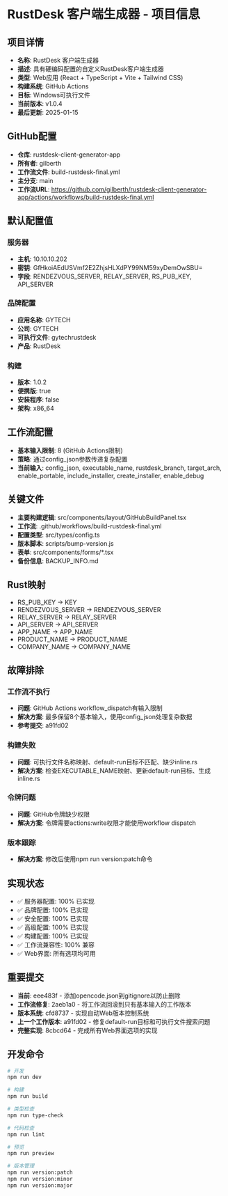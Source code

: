 # RustDesk 客户端生成器 - 项目信息

## 项目详情
- **名称**: RustDesk 客户端生成器
- **描述**: 具有硬编码配置的自定义RustDesk客户端生成器
- **类型**: Web应用 (React + TypeScript + Vite + Tailwind CSS)
- **构建系统**: GitHub Actions
- **目标**: Windows可执行文件
- **当前版本**: v1.0.4
- **最后更新**: 2025-01-15

## GitHub配置
- **仓库**: rustdesk-client-generator-app
- **所有者**: gilberth
- **工作流文件**: build-rustdesk-final.yml
- **主分支**: main
- **工作流URL**: https://github.com/gilberth/rustdesk-client-generator-app/actions/workflows/build-rustdesk-final.yml

## 默认配置值

### 服务器
- **主机**: 10.10.10.202
- **密钥**: GfHkoiAEdUSVmf2E2ZhjsHLXdPY99NM59xyDemOwSBU=
- **字段**: RENDEZVOUS_SERVER, RELAY_SERVER, RS_PUB_KEY, API_SERVER

### 品牌配置  
- **应用名称**: GYTECH
- **公司**: GYTECH
- **可执行文件**: gytechrustdesk
- **产品**: RustDesk

### 构建
- **版本**: 1.0.2
- **便携版**: true
- **安装程序**: false
- **架构**: x86_64

## 工作流配置
- **基本输入限制**: 8 (GitHub Actions限制)
- **策略**: 通过config_json参数传递复杂配置
- **当前输入**: config_json, executable_name, rustdesk_branch, target_arch, enable_portable, include_installer, create_installer, enable_debug

## 关键文件
- **主要构建逻辑**: src/components/layout/GitHubBuildPanel.tsx
- **工作流**: .github/workflows/build-rustdesk-final.yml
- **配置类型**: src/types/config.ts
- **版本脚本**: scripts/bump-version.js
- **表单**: src/components/forms/*.tsx
- **备份信息**: BACKUP_INFO.md

## Rust映射
- RS_PUB_KEY → KEY
- RENDEZVOUS_SERVER → RENDEZVOUS_SERVER
- RELAY_SERVER → RELAY_SERVER
- API_SERVER → API_SERVER
- APP_NAME → APP_NAME
- PRODUCT_NAME → PRODUCT_NAME
- COMPANY_NAME → COMPANY_NAME

## 故障排除

### 工作流不执行
- **问题**: GitHub Actions workflow_dispatch有输入限制
- **解决方案**: 最多保留8个基本输入，使用config_json处理复杂数据
- **参考提交**: a91fd02

### 构建失败
- **问题**: 可执行文件名称映射、default-run目标不匹配、缺少inline.rs
- **解决方案**: 检查EXECUTABLE_NAME映射、更新default-run目标、生成inline.rs

### 令牌问题
- **问题**: GitHub令牌缺少权限
- **解决方案**: 令牌需要actions:write权限才能使用workflow dispatch

### 版本跟踪
- **解决方案**: 修改后使用npm run version:patch命令

## 实现状态
- ✅ 服务器配置: 100% 已实现
- ✅ 品牌配置: 100% 已实现  
- ✅ 安全配置: 100% 已实现
- ✅ 高级配置: 100% 已实现
- ✅ 构建配置: 100% 已实现
- ✅ 工作流兼容性: 100% 兼容
- ✅ Web界面: 所有选项均可用

## 重要提交
- **当前**: eee483f - 添加opencode.json到gitignore以防止删除
- **工作流修复**: 2aeb1a0 - 将工作流回滚到只有基本输入的工作版本
- **版本系统**: cfd8737 - 实现自动Web版本控制系统
- **上一个工作版本**: a91fd02 - 修复default-run目标和可执行文件搜索问题
- **完整实现**: 8cbcd64 - 完成所有Web界面选项的实现

## 开发命令
```bash
# 开发
npm run dev

# 构建
npm run build

# 类型检查
npm run type-check

# 代码检查
npm run lint

# 预览
npm run preview

# 版本管理
npm run version:patch
npm run version:minor
npm run version:major
```